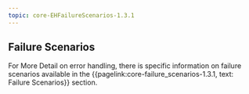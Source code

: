 ```yaml
---
topic: core-EHFailureScenarios-1.3.1
---
```


## Failure Scenarios

For More Detail on error handling, there is specific information on failure scenarios available in the {{pagelink:core-failure_scenarios-1.3.1, text: Failure Scenarios}} section.